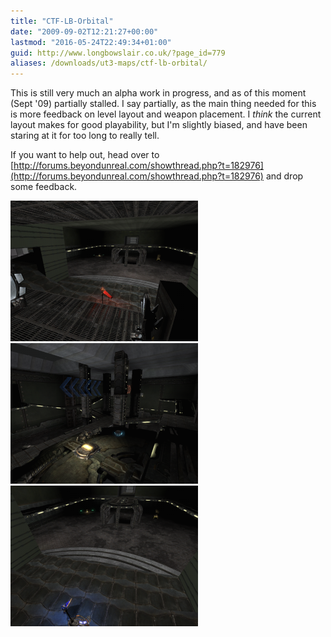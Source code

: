 ```yaml
---
title: "CTF-LB-Orbital"
date: "2009-09-02T12:21:27+00:00"
lastmod: "2016-05-24T22:49:34+01:00"
guid: http://www.longbowslair.co.uk/?page_id=779
aliases: /downloads/ut3-maps/ctf-lb-orbital/
---
```


This is still very much an alpha work in progress, and as of this moment (Sept '09) partially stalled. I say partially, as the main thing needed for this is more feedback on level layout and weapon placement. I _think_ the current layout makes for good playability, but I'm slightly biased, and have been staring at it for too long to really tell.

If you want to help out, head over to [http://forums.beyondunreal.com/showthread.php?t=182976](http://forums.beyondunreal.com/showthread.php?t=182976) and drop some feedback.

[![rbase01](images/rbase01-300x225.png "rbase01")](images/rbase01.png)[![center](images/center-300x225.png "center")](images/center.png)[![bbase01](images/bbase01-300x225.png "bbase01")](images/bbase01.png)
